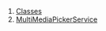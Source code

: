 

1. [Classes](file-___home_harshil_Desktop_open-source_palisadoes_talawa_lib_services_third_party_service_multi_media_pick_service/#classes)
2. [MultiMediaPickerService](file-___home_harshil_Desktop_open-source_palisadoes_talawa_lib_services_third_party_service_multi_media_pick_service/MultiMediaPickerService-class.html)
